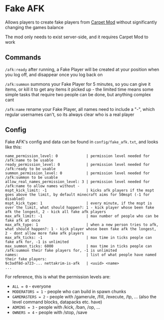 # Fake AFK
Allows players to create fake players from [Carpet Mod](https://modrinth.com/mod/carpet) without significantly changing the games balance

The mod only needs to exist server-side, and it requires Carpet Mod to work

## Commands

`/afk:ready` after running, a Fake Player will be created at your position when you log off, and disappear once you log back on

`/afk:summon` summons your Fake Player for 5 minutes, so you can give it items, or kill it to get any items it picked up - the limited time means some simple tasks that require two people can be done, but anything complex cant

`/afk:name` rename your Fake Player, all names need to include a "-", which regular usernames can't, so its always clear who is a real player

## Config

Fake AFK's config and data can be found in `config/fake_afk.txt`, and looks like this:

```
name_permission_level: 0             | permission level needed for /afk:name to be usable
ready_permission_level: 0            | permission level needed for /afk:ready to be usable
summon_permission_level: 0           | permission level needed for /afk:summon to be usable
allow_real_names_permission_level: 3 | permission level needed for /afk:name to allow names without -
mspt_kick_limit: -1                  | kicks afk players if the mspt goes above the limit, by default minecraft aims for 50mspt (-1 for disabled)
mspt_kick_type: 1                    | every minute, if the mspt is over the limit, what should happen?: 1 - kick player whose been fake afk the longest, 2 - kick all fake afk players
max_afk_limit: -1                    | max number of people who can be fake afk at once
max_afk_type: 1                      | when a new person tries to afk, what should happen?: 1 - kick player whose been fake afk the longest, 2 - dont allow more fake afk players
max_afk_ticks: -1                    | max time in ticks people can fake afk for, -1 is unlimited
max_summon_ticks: 6000               | max time in ticks people can /afk:summon their fake players for, -1 is unlimited
names:                               | list of what people have named their fake players:
9c3adf8d-a723-... nettakrim-is-afk   | <uuid> <name>
...
```

For reference, this is what the permission levels are:

- `ALL = 0` - everyone
- `MODERATORS = 1` - people who can build in spawn chunks
- `GAMEMASTERS = 2` - people with /gamerule, /fill, /execute, /tp, ... (also the level command blocks, datapacks etc. have)
- `ADMINS = 3` - people with /kick, /ban, /op, ...
- `OWNERS = 4` - people with /stop, /save